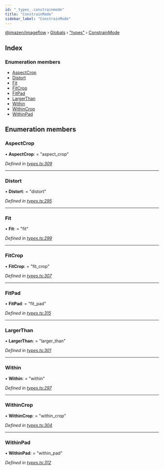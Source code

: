 ```yaml
---
id: "_types_.constrainmode"
title: "ConstrainMode"
sidebar_label: "ConstrainMode"
---
```


[@imazen/imageflow](../index.md) › [Globals](../globals.md) › ["types"](../modules/_types_.md) › [ConstrainMode](_types_.constrainmode.md)

## Index

### Enumeration members

* [AspectCrop](_types_.constrainmode.md#aspectcrop)
* [Distort](_types_.constrainmode.md#distort)
* [Fit](_types_.constrainmode.md#fit)
* [FitCrop](_types_.constrainmode.md#fitcrop)
* [FitPad](_types_.constrainmode.md#fitpad)
* [LargerThan](_types_.constrainmode.md#largerthan)
* [Within](_types_.constrainmode.md#within)
* [WithinCrop](_types_.constrainmode.md#withincrop)
* [WithinPad](_types_.constrainmode.md#withinpad)

## Enumeration members

###  AspectCrop

• **AspectCrop**: = "aspect_crop"

*Defined in [types.ts:309](https://github.com/imazen/imageflow-node/blob/8d7450b/lib/types.ts#L309)*

___

###  Distort

• **Distort**: = "distort"

*Defined in [types.ts:295](https://github.com/imazen/imageflow-node/blob/8d7450b/lib/types.ts#L295)*

___

###  Fit

• **Fit**: = "fit"

*Defined in [types.ts:299](https://github.com/imazen/imageflow-node/blob/8d7450b/lib/types.ts#L299)*

___

###  FitCrop

• **FitCrop**: = "fit_crop"

*Defined in [types.ts:307](https://github.com/imazen/imageflow-node/blob/8d7450b/lib/types.ts#L307)*

___

###  FitPad

• **FitPad**: = "fit_pad"

*Defined in [types.ts:315](https://github.com/imazen/imageflow-node/blob/8d7450b/lib/types.ts#L315)*

___

###  LargerThan

• **LargerThan**: = "larger_than"

*Defined in [types.ts:301](https://github.com/imazen/imageflow-node/blob/8d7450b/lib/types.ts#L301)*

___

###  Within

• **Within**: = "within"

*Defined in [types.ts:297](https://github.com/imazen/imageflow-node/blob/8d7450b/lib/types.ts#L297)*

___

###  WithinCrop

• **WithinCrop**: = "within_crop"

*Defined in [types.ts:304](https://github.com/imazen/imageflow-node/blob/8d7450b/lib/types.ts#L304)*

___

###  WithinPad

• **WithinPad**: = "within_pad"

*Defined in [types.ts:312](https://github.com/imazen/imageflow-node/blob/8d7450b/lib/types.ts#L312)*
